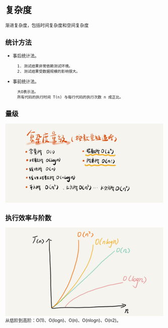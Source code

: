 # 复杂度
渐进复杂度，包括时间复杂度和空间复杂度

## 统计方法
- 事后统计法。

        1. 测试结果非常依赖测试环境。
        2. 测试结果受数据规模的影响很大。
- 事前统计法。
        
        大O表示法。
        所有代码的执行时间 T(n) 与每行代码的执行次数 n 成正比。

## 量级
![](media/15833332173495/15833346249849.jpg)

## 执行效率与阶数
![](media/15833353258617/15833353511937.jpg)
从低阶到高阶：O(1)、O(logn)、O(n)、O(nlogn)、O(n2)。